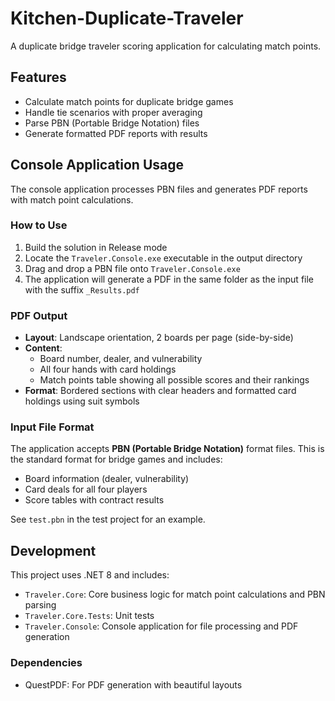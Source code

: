 # Kitchen-Duplicate-Traveler

A duplicate bridge traveler scoring application for calculating match points.

## Features

- Calculate match points for duplicate bridge games
- Handle tie scenarios with proper averaging
- Parse PBN (Portable Bridge Notation) files
- Generate formatted PDF reports with results

## Console Application Usage

The console application processes PBN files and generates PDF reports with match point calculations.

### How to Use

1. Build the solution in Release mode
2. Locate the `Traveler.Console.exe` executable in the output directory
3. Drag and drop a PBN file onto `Traveler.Console.exe`
4. The application will generate a PDF in the same folder as the input file with the suffix `_Results.pdf`

### PDF Output

- **Layout**: Landscape orientation, 2 boards per page (side-by-side)
- **Content**: 
  - Board number, dealer, and vulnerability
  - All four hands with card holdings
  - Match points table showing all possible scores and their rankings
- **Format**: Bordered sections with clear headers and formatted card holdings using suit symbols

### Input File Format

The application accepts **PBN (Portable Bridge Notation)** format files. This is the standard format for bridge games and includes:
- Board information (dealer, vulnerability)
- Card deals for all four players
- Score tables with contract results

See `test.pbn` in the test project for an example.

## Development

This project uses .NET 8 and includes:
- `Traveler.Core`: Core business logic for match point calculations and PBN parsing
- `Traveler.Core.Tests`: Unit tests
- `Traveler.Console`: Console application for file processing and PDF generation

### Dependencies

- QuestPDF: For PDF generation with beautiful layouts
